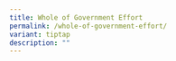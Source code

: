 ```yaml
---
title: Whole of Government Effort
permalink: /whole-of-government-effort/
variant: tiptap
description: ""
---
```

